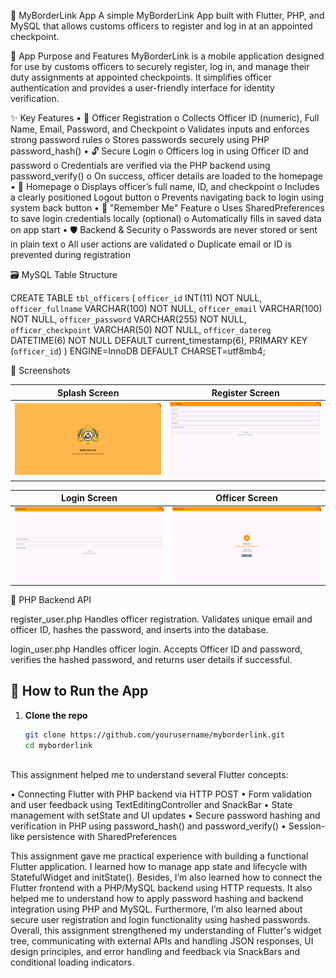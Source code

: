 🚧 MyBorderLink App
A simple MyBorderLink App built with Flutter, PHP, and MySQL that allows customs officers to register and log in at an appointed checkpoint.


📱 App Purpose and Features
MyBorderLink is a mobile application designed for use by customs officers to securely register, log in, and manage their duty assignments at appointed checkpoints. It simplifies officer authentication and provides a user-friendly interface for identity verification.

✨ Key Features
•	🔐 Officer Registration
o	Collects Officer ID (numeric), Full Name, Email, Password, and Checkpoint
o	Validates inputs and enforces strong password rules
o	Stores passwords securely using PHP password_hash()
•	🔓 Secure Login
o	Officers log in using Officer ID and password
o	Credentials are verified via the PHP backend using password_verify()
o	On success, officer details are loaded to the homepage
•	📄 Homepage
o	Displays officer’s full name, ID, and checkpoint
o	Includes a clearly positioned Logout button
o	Prevents navigating back to login using system back button
•	💾 "Remember Me" Feature
o	Uses SharedPreferences to save login credentials locally (optional)
o	Automatically fills in saved data on app start
•	🛡️ Backend & Security
o	Passwords are never stored or sent in plain text
o	All user actions are validated
o	Duplicate email or ID is prevented during registration


🗃️ MySQL Table Structure

CREATE TABLE `tbl_officers` (
  `officer_id` INT(11) NOT NULL,
  `officer_fullname` VARCHAR(100) NOT NULL,
  `officer_email` VARCHAR(100) NOT NULL,
  `officer_password` VARCHAR(255) NOT NULL,
  `officer_checkpoint` VARCHAR(50) NOT NULL,
  `officer_datereg` DATETIME(6) NOT NULL DEFAULT current_timestamp(6),
  PRIMARY KEY (`officer_id`)
) ENGINE=InnoDB DEFAULT CHARSET=utf8mb4;


📸 Screenshots

| Splash Screen | Register Screen |
|---------------|------------------------|
| ![Splash](assets/screenshots/SplashScreen.png) | ![Register](assets/screenshots/RegisterScreen.png) |




| Login Screen | Officer Screen |
|---------------|------------------------|
| ![Login](assets/screenshots/LoginScreen.png) | ![Officer](assets/screenshots/OfficerScreen.png) |






🔌 PHP Backend API

register_user.php
Handles officer registration. Validates unique email and officer ID, hashes the password, and inserts into the database.

login_user.php
Handles officer login. Accepts Officer ID and password, verifies the hashed password, and returns user details if successful.


## 🚀 How to Run the App

1. **Clone the repo**
   ```bash
   git clone https://github.com/yourusername/myborderlink.git
   cd myborderlink



This assignment helped me to understand several Flutter concepts:

•  Connecting Flutter with PHP backend via HTTP POST
•  Form validation and user feedback using TextEditingController and SnackBar
•  State management with setState and UI updates
•  Secure password hashing and verification in PHP using password_hash() and password_verify()
•  Session-like persistence with SharedPreferences



This assignment gave me practical experience with building a functional Flutter application. I learned how to manage app state and lifecycle with StatefulWidget and initState(). Besides, I’m also learned how to connect the Flutter frontend with a PHP/MySQL backend using HTTP requests. It also helped me to understand how to apply password hashing and backend integration using PHP and MySQL. Furthermore, I’m also learned about secure user registration and login functionality using hashed passwords. Overall, this assignment strengthened my understanding of Flutter's widget tree, communicating with external APIs and handling JSON responses, UI design principles, and error handling and feedback via SnackBars and conditional loading indicators.

